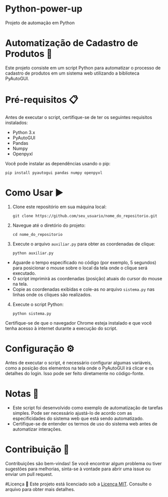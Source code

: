 # Python-power-up
 Projeto de automação em Python

# Automatização de Cadastro de Produtos 🛒
Este projeto consiste em um script Python para automatizar o processo de cadastro de produtos em um sistema web utilizando a biblioteca PyAutoGUI.

# Pré-requisitos 📋
Antes de executar o script, certifique-se de ter os seguintes requisitos instalados:
- Python 3.x
- PyAutoGUI
- Pandas
- Numpy
- Openpyxl

Você pode instalar as dependências usando o pip:

```pip install pyautogui pandas numpy openpyxl```


# Como Usar ▶️
1. Clone este repositório em sua máquina local:

    ```git clone https://github.com/seu_usuario/nome_do_repositorio.git```

2. Navegue até o diretório do projeto:

   ```cd nome_do_repositorio```

3. Execute o arquivo `auxiliar.py` para obter as coordenadas de clique:

   ```python auxiliar.py```

- Aguarde o tempo especificado no código (por exemplo, 5 segundos) para posicionar o mouse sobre o local da tela onde o clique será executado.
- O script imprimirá as coordenadas (posição) atuais do cursor do mouse na tela.
- Copie as coordenadas exibidas e cole-as no arquivo `sistema.py` nas linhas onde os cliques são realizados.
   
4. Execute o script Python:

   ```python sistema.py```

 Certifique-se de que o navegador Chrome esteja instalado e que você tenha acesso à internet durante a execução do script.


 # Configuração ⚙️
Antes de executar o script, é necessário configurar algumas variáveis, como a posição dos elementos na tela onde o PyAutoGUI irá clicar e os detalhes do login. Isso pode ser feito diretamente no código-fonte.

# Notas 📝
- Este script foi desenvolvido como exemplo de automatização de tarefas simples. Pode ser necessário ajustá-lo de acordo com as especificidades do sistema web que está sendo automatizado.
- Certifique-se de entender os termos de uso do sistema web antes de automatizar interações.

# Contribuição 🤝
Contribuições são bem-vindas! Se você encontrar algum problema ou tiver sugestões para melhorias, sinta-se à vontade para abrir uma issue ou enviar um pull request.


#Licença 📄
Este projeto está licenciado sob a [Licença MIT](LICENSE). Consulte o arquivo para obter mais detalhes.

